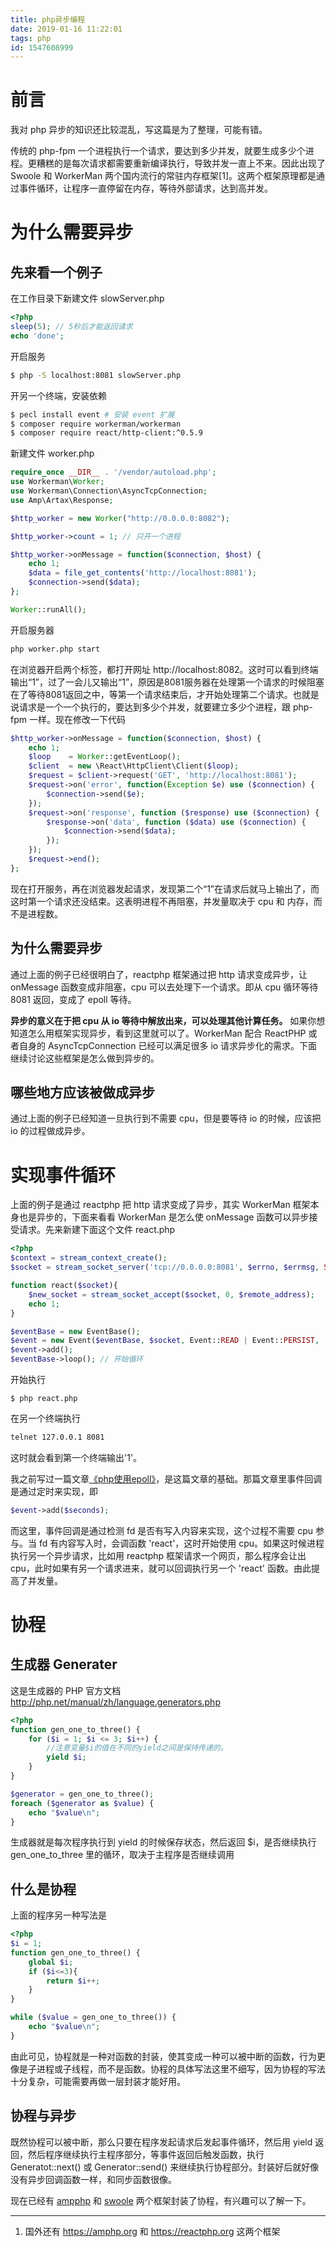 ```yaml
---
title: php异步编程
date: 2019-01-16 11:22:01
tags: php
id: 1547608999
---
```

# 前言
我对 php 异步的知识还比较混乱，写这篇是为了整理，可能有错。

传统的 php-fpm 一个进程执行一个请求，要达到多少并发，就要生成多少个进程。更糟糕的是每次请求都需要重新编译执行，导致并发一直上不来。因此出现了 Swoole 和 WorkerMan 两个国内流行的常驻内存框架[1]。这两个框架原理都是通过事件循环，让程序一直停留在内存，等待外部请求，达到高并发。

# 为什么需要异步
## 先来看一个例子
在工作目录下新建文件 slowServer.php
```php
<?php
sleep(5); // 5秒后才能返回请求
echo 'done';
```
开启服务
```sh
$ php -S localhost:8081 slowServer.php
```

开另一个终端，安装依赖
```sh
$ pecl install event # 安装 event 扩展
$ composer require workerman/workerman
$ composer require react/http-client:^0.5.9
```

新建文件 worker.php
```php
require_once __DIR__ . '/vendor/autoload.php';
use Workerman\Worker;
use Workerman\Connection\AsyncTcpConnection;
use Amp\Artax\Response;

$http_worker = new Worker("http://0.0.0.0:8082");

$http_worker->count = 1; // 只开一个进程

$http_worker->onMessage = function($connection, $host) {
    echo 1;
    $data = file_get_contents('http://localhost:8081');
    $connection->send($data);
};

Worker::runAll();
```
开启服务器
```sh
php worker.php start
```

在浏览器开启两个标签，都打开网址 http://localhost:8082。这时可以看到终端输出“1”，过了一会儿又输出“1”，原因是8081服务器在处理第一个请求的时候阻塞在了等待8081返回之中，等第一个请求结束后，才开始处理第二个请求。也就是说请求是一个一个执行的，要达到多少个并发，就要建立多少个进程，跟 php-fpm 一样。现在修改一下代码

```php
$http_worker->onMessage = function($connection, $host) {
    echo 1;
    $loop    = Worker::getEventLoop();
    $client  = new \React\HttpClient\Client($loop);
    $request = $client->request('GET', 'http://localhost:8081');
    $request->on('error', function(Exception $e) use ($connection) {
        $connection->send($e);
    });
    $request->on('response', function ($response) use ($connection) {
        $response->on('data', function ($data) use ($connection) {
            $connection->send($data);
        });
    });
    $request->end();
};
```
现在打开服务，再在浏览器发起请求，发现第二个“1”在请求后就马上输出了，而这时第一个请求还没结束。这表明进程不再阻塞，并发量取决于 cpu 和 内存，而不是进程数。

## 为什么需要异步
通过上面的例子已经很明白了，reactphp 框架通过把 http 请求变成异步，让 onMessage 函数变成非阻塞，cpu 可以去处理下一个请求。即从 cpu 循环等待 8081 返回，变成了 epoll 等待。

**异步的意义在于把 cpu 从 io 等待中解放出来，可以处理其他计算任务。** 如果你想知道怎么用框架实现异步，看到这里就可以了。WorkerMan 配合 ReactPHP 或者自身的 AsyncTcpConnection 已经可以满足很多 io 请求异步化的需求。下面继续讨论这些框架是怎么做到异步的。

## 哪些地方应该被做成异步
通过上面的例子已经知道一旦执行到不需要 cpu，但是要等待 io 的时候，应该把 io 的过程做成异步。

# 实现事件循环
上面的例子是通过 reactphp 把 http 请求变成了异步，其实 WorkerMan 框架本身也是异步的，下面来看看 WorkerMan 是怎么使 onMessage 函数可以异步接受请求。先来新建下面这个文件 react.php
```php
<?php
$context = stream_context_create();
$socket = stream_socket_server('tcp://0.0.0.0:8081', $errno, $errmsg, STREAM_SERVER_BIND | STREAM_SERVER_LISTEN,$context); // 注册一个 fd（file descriptor)

function react($socket){
    $new_socket = stream_socket_accept($socket, 0, $remote_address);
    echo 1;
}

$eventBase = new EventBase();
$event = new Event($eventBase, $socket, Event::READ | Event::PERSIST, 'react', $socket); // 注册一个事件，检测 fd 有没有写入内容
$event->add();
$eventBase->loop(); // 开始循环
```
开始执行
```
$ php react.php
```
在另一个终端执行
```sh
telnet 127.0.0.1 8081
```
这时就会看到第一个终端输出'1'。

我之前写过一篇文章[《php使用epoll》](/posts/1529483141)，是这篇文章的基础。那篇文章里事件回调是通过定时来实现，即
```php
$event->add($seconds);
```

而这里，事件回调是通过检测 fd 是否有写入内容来实现，这个过程不需要 cpu 参与。当 fd 有内容写入时，会调函数 'react'，这时开始使用 cpu。如果这时候进程执行另一个异步请求，比如用 reactphp 框架请求一个网页，那么程序会让出 cpu，此时如果有另一个请求进来，就可以回调执行另一个 'react' 函数。由此提高了并发量。

# 协程
## 生成器 Generater
这是生成器的 PHP 官方文档 http://php.net/manual/zh/language.generators.php
```php
<?php
function gen_one_to_three() {
    for ($i = 1; $i <= 3; $i++) {
        //注意变量$i的值在不同的yield之间是保持传递的。
        yield $i;
    }
}

$generator = gen_one_to_three();
foreach ($generator as $value) {
    echo "$value\n";
}
```
生成器就是每次程序执行到 yield 的时候保存状态，然后返回 $i，是否继续执行 gen_one_to_three 里的循环，取决于主程序是否继续调用

## 什么是协程
上面的程序另一种写法是
```php
<?php
$i = 1;
function gen_one_to_three() {
    global $i;
    if ($i<=3){
        return $i++;
    }
}

while ($value = gen_one_to_three()) {
    echo "$value\n";
}
```
由此可见，协程就是一种对函数的封装，使其变成一种可以被中断的函数，行为更像是子进程或子线程，而不是函数。协程的具体写法这里不细写，因为协程的写法十分复杂，可能需要再做一层封装才能好用。

## 协程与异步
既然协程可以被中断，那么只要在程序发起请求后发起事件循环，然后用 yield 返回，然后程序继续执行主程序部分，等事件返回后触发函数，执行 Generatot::next() 或 Generator::send() 来继续执行协程部分。封装好后就好像没有异步回调函数一样，和同步函数很像。

现在已经有 [ampphp](amphp.org) 和 [swoole](www.swoole.com) 两个框架封装了协程，有兴趣可以了解一下。

----------------------------------------
1. 国外还有 https://amphp.org 和 https://reactphp.org 这两个框架
